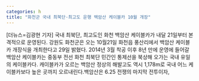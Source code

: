 ```yaml
---
categories: h
title: "화천군 국내 최북단·최고도 운행 백암산 케이블카 10월 개장"
---
```

[더뉴스=김광현 기자] 국내 최북단, 최고도인 화천 백암산 케이블카가 내달 21일부터 본격적으로 운영된다. 강원도 화천군은 오는 10월21일 화천읍 풍산리에서 백암산 케이블카 개장식을 개최한다고 29일 밝혔다.																2014년 3월 착공 이후 8년 만에 운영에 들어갈 백암산 케이블카는 중동부 전선 화천 최북단 민간인 통제선을 북상해 오가는 국내 유일의 케이블카다. 캐이블카가 오르는 백암산 정상의 해발고도 역시 1,178m로 국내 어느 케이블카보다 높은 곳까지 오르내린다.백암산은 6.25 전쟁의 마지막 전투이자,